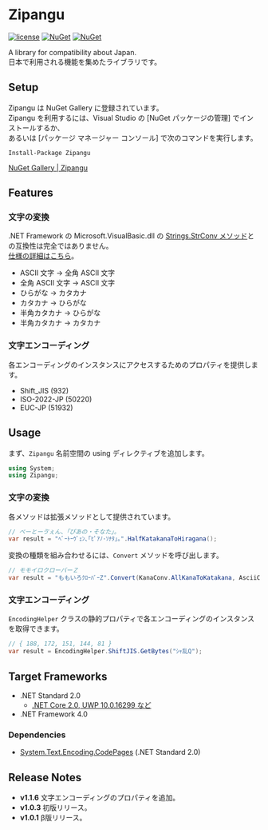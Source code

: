 # Zipangu
[![license](https://img.shields.io/github/license/sakapon/Zipangu.svg)](LICENSE)
[![NuGet](https://img.shields.io/nuget/v/Zipangu.svg)](https://www.nuget.org/packages/Zipangu/)
[![NuGet](https://img.shields.io/nuget/dt/Zipangu.svg)](https://www.nuget.org/packages/Zipangu/)

A library for compatibility about Japan.  
日本で利用される機能を集めたライブラリです。

## Setup
Zipangu は NuGet Gallery に登録されています。  
Zipangu を利用するには、Visual Studio の [NuGet パッケージの管理] でインストールするか、  
あるいは [パッケージ マネージャー コンソール] で次のコマンドを実行します。

```
Install-Package Zipangu
```

[NuGet Gallery | Zipangu](https://www.nuget.org/packages/Zipangu/)

## Features
### 文字の変換
.NET Framework の Microsoft.VisualBasic.dll の [Strings.StrConv メソッド](https://docs.microsoft.com/dotnet/api/microsoft.visualbasic.strings.strconv)との互換性は完全ではありません。  
[仕様の詳細はこちら](docs/Char-Conversion)。
- ASCII 文字 → 全角 ASCII 文字
- 全角 ASCII 文字 → ASCII 文字
- ひらがな → カタカナ
- カタカナ → ひらがな
- 半角カタカナ → ひらがな
- 半角カタカナ → カタカナ

### 文字エンコーディング
各エンコーディングのインスタンスにアクセスするためのプロパティを提供します。
- Shift_JIS (932)
- ISO-2022-JP (50220)
- EUC-JP (51932)

## Usage
まず、`Zipangu` 名前空間の using ディレクティブを追加します。
```c#
using System;
using Zipangu;
```

### 文字の変換
各メソッドは拡張メソッドとして提供されています。
```c#
// べーとーゔぇん、「ぴあの・そなた」。
var result = "ﾍﾞｰﾄｰｳﾞｪﾝ､｢ﾋﾟｱﾉ･ｿﾅﾀ｣｡".HalfKatakanaToHiragana();
```

変換の種類を組み合わせるには、`Convert` メソッドを呼び出します。
```c#
// モモイロクローバーＺ
var result = "ももいろｸﾛｰﾊﾞｰZ".Convert(KanaConv.AllKanaToKatakana, AsciiConv.ToWide);
```

### 文字エンコーディング
`EncodingHelper` クラスの静的プロパティで各エンコーディングのインスタンスを取得できます。
```c#
// { 188, 172, 151, 144, 81 }
var result = EncodingHelper.ShiftJIS.GetBytes("ｼｬ乱Q");
```

## Target Frameworks
- .NET Standard 2.0
  - [.NET Core 2.0, UWP 10.0.16299 など](https://docs.microsoft.com/ja-jp/dotnet/standard/net-standard)
- .NET Framework 4.0

### Dependencies
- [System.Text.Encoding.CodePages](https://www.nuget.org/packages/System.Text.Encoding.CodePages/) (.NET Standard 2.0)

## Release Notes
- **v1.1.6** 文字エンコーディングのプロパティを追加。
- **v1.0.3** 初版リリース。
- **v1.0.1** β版リリース。
